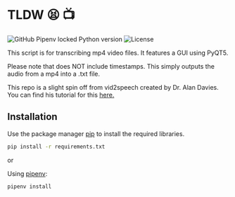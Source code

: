 # TLDW 😫 📺

![GitHub Pipenv locked Python version](https://img.shields.io/github/pipenv/locked/python-version/Durhamster/TLDW?color=blue&style=for-the-badge)
![License](https://img.shields.io/github/license/Durhamster/TLDW?style=for-the-badge)

This script is for transcribing mp4 video files. It features a GUI using PyQT5.

Please note that does NOT include timestamps. This simply outputs the audio from a mp4 into a .txt file.

This repo is a slight spin off from vid2speech created by Dr. Alan Davies. You can find his tutorial for this [here.](https://towardsdatascience.com/transcribing-interview-data-from-video-to-text-with-python-5cdb6689eea1)

## Installation

Use the package manager [pip](https://pip.pypa.io/en/stable/) to install the required libraries.

```bash
pip install -r requirements.txt
```

or

Using [pipenv](https://pipenv.pypa.io/en/latest/):

```bash
pipenv install
```
